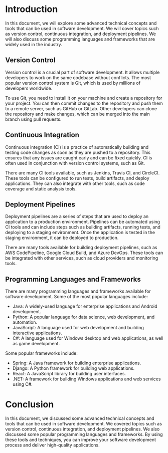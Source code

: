 # Introduction

In this document, we will explore some advanced technical concepts and tools that can be used in software development. We will cover topics such as version control, continuous integration, and deployment pipelines. We will also discuss some programming languages and frameworks that are widely used in the industry.

## Version Control

Version control is a crucial part of software development. It allows multiple developers to work on the same codebase without conflicts. The most popular version control system is Git, which is used by millions of developers worldwide.

To use Git, you need to install it on your machine and create a repository for your project. You can then commit changes to the repository and push them to a remote server, such as GitHub or GitLab. Other developers can clone the repository and make changes, which can be merged into the main branch using pull requests.

## Continuous Integration

Continuous integration (CI) is a practice of automatically building and testing code changes as soon as they are pushed to a repository. This ensures that any issues are caught early and can be fixed quickly. CI is often used in conjunction with version control systems, such as Git.

There are many CI tools available, such as Jenkins, Travis CI, and CircleCI. These tools can be configured to run tests, build artifacts, and deploy applications. They can also integrate with other tools, such as code coverage and static analysis tools.

## Deployment Pipelines

Deployment pipelines are a series of steps that are used to deploy an application to a production environment. Pipelines can be automated using CI tools and can include steps such as building artifacts, running tests, and deploying to a staging environment. Once the application is tested in the staging environment, it can be deployed to production.

There are many tools available for building deployment pipelines, such as AWS CodePipeline, Google Cloud Build, and Azure DevOps. These tools can be integrated with other services, such as cloud providers and monitoring tools.

## Programming Languages and Frameworks

There are many programming languages and frameworks available for software development. Some of the most popular languages include:

- Java: A widely-used language for enterprise applications and Android development.
- Python: A popular language for data science, web development, and automation.
- JavaScript: A language used for web development and building interactive applications.
- C#: A language used for Windows desktop and web applications, as well as game development.

Some popular frameworks include:

- Spring: A Java framework for building enterprise applications.
- Django: A Python framework for building web applications.
- React: A JavaScript library for building user interfaces.
- .NET: A framework for building Windows applications and web services using C#.

# Conclusion

In this document, we discussed some advanced technical concepts and tools that can be used in software development. We covered topics such as version control, continuous integration, and deployment pipelines. We also discussed some popular programming languages and frameworks. By using these tools and techniques, you can improve your software development process and deliver high-quality applications.
